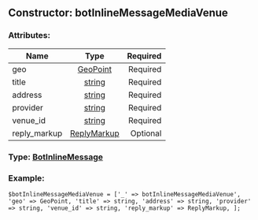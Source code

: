 ## Constructor: botInlineMessageMediaVenue  

### Attributes:

| Name     |    Type       | Required |
|----------|:-------------:|---------:|
|geo|[GeoPoint](../types/GeoPoint.md) | Required|
|title|[string](../types/string.md) | Required|
|address|[string](../types/string.md) | Required|
|provider|[string](../types/string.md) | Required|
|venue\_id|[string](../types/string.md) | Required|
|reply\_markup|[ReplyMarkup](../types/ReplyMarkup.md) | Optional|



### Type: [BotInlineMessage](../types/BotInlineMessage.md)


### Example:

```
$botInlineMessageMediaVenue = ['_' => botInlineMessageMediaVenue', 'geo' => GeoPoint, 'title' => string, 'address' => string, 'provider' => string, 'venue_id' => string, 'reply_markup' => ReplyMarkup, ];
```